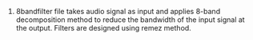 1) 8bandfilter file takes audio signal as input and applies 8-band decomposition method to reduce the bandwidth of the input signal at the output. Filters are designed using remez method.
